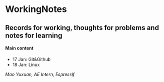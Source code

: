 # WorkingNotes
## Records for working, thoughts for problems and notes for learning

#### Main content

* 17 Jan: Git&Github
* 18 Jan: Linux



*Mao Yuxuan, AE Intern, Espressif*  


